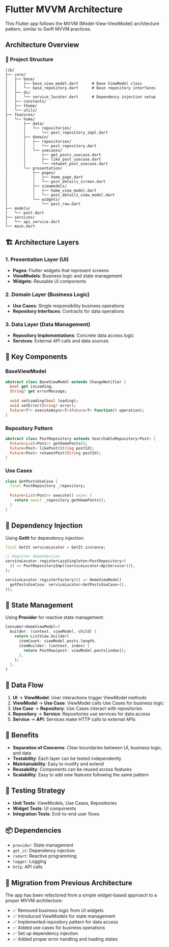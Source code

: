 # Flutter MVVM Architecture

This Flutter app follows the MVVM (Model-View-ViewModel) architecture pattern, similar to Swift MVVM practices.

## Architecture Overview

### 📁 Project Structure

```
lib/
├── core/
│   ├── base/
│   │   ├── base_view_model.dart      # Base ViewModel class
│   │   └── base_repository.dart      # Base repository interfaces
│   ├── di/
│   │   └── service_locator.dart      # Dependency injection setup
│   ├── constants/
│   ├── theme/
│   └── utils/
├── features/
│   └── home/
│       ├── data/
│       │   └── repositories/
│       │       └── post_repository_impl.dart
│       ├── domain/
│       │   ├── repositories/
│       │   │   └── post_repository.dart
│       │   └── usecases/
│       │       ├── get_posts_usecase.dart
│       │       ├── like_post_usecase.dart
│       │       └── retweet_post_usecase.dart
│       └── presentation/
│           ├── pages/
│           │   ├── home_page.dart
│           │   └── post_details_screen.dart
│           ├── viewmodels/
│           │   ├── home_view_model.dart
│           │   └── post_details_view_model.dart
│           └── widgets/
│               └── post_row.dart
├── models/
│   └── post.dart
├── services/
│   └── api_service.dart
└── main.dart
```

## 🏗️ Architecture Layers

### 1. **Presentation Layer** (UI)
- **Pages**: Flutter widgets that represent screens
- **ViewModels**: Business logic and state management
- **Widgets**: Reusable UI components

### 2. **Domain Layer** (Business Logic)
- **Use Cases**: Single responsibility business operations
- **Repository Interfaces**: Contracts for data operations

### 3. **Data Layer** (Data Management)
- **Repository Implementations**: Concrete data access logic
- **Services**: External API calls and data sources

## 🔧 Key Components

### BaseViewModel
```dart
abstract class BaseViewModel extends ChangeNotifier {
  bool get isLoading;
  String? get errorMessage;
  
  void setLoading(bool loading);
  void setError(String? error);
  Future<T?> executeAsync<T>(Future<T> Function() operation);
}
```

### Repository Pattern
```dart
abstract class PostRepository extends SearchableRepository<Post> {
  Future<List<Post>> getHomePosts();
  Future<Post> likePost(String postId);
  Future<Post> retweetPost(String postId);
}
```

### Use Cases
```dart
class GetPostsUseCase {
  final PostRepository _repository;
  
  Future<List<Post>> execute() async {
    return await _repository.getHomePosts();
  }
}
```

## 🚀 Dependency Injection

Using **GetIt** for dependency injection:

```dart
final GetIt serviceLocator = GetIt.instance;

// Register dependencies
serviceLocator.registerLazySingleton<PostRepository>(
  () => PostRepositoryImpl(serviceLocator<ApiService>()),
);

serviceLocator.registerFactory(() => HomeViewModel(
  getPostsUseCase: serviceLocator<GetPostsUseCase>(),
));
```

## 📱 State Management

Using **Provider** for reactive state management:

```dart
Consumer<HomeViewModel>(
  builder: (context, viewModel, child) {
    return ListView.builder(
      itemCount: viewModel.posts.length,
      itemBuilder: (context, index) {
        return PostRow(post: viewModel.posts[index]);
      },
    );
  },
)
```

## 🔄 Data Flow

1. **UI** → **ViewModel**: User interactions trigger ViewModel methods
2. **ViewModel** → **Use Case**: ViewModel calls Use Cases for business logic
3. **Use Case** → **Repository**: Use Cases interact with repositories
4. **Repository** → **Service**: Repositories use services for data access
5. **Service** → **API**: Services make HTTP calls to external APIs

## 🎯 Benefits

- **Separation of Concerns**: Clear boundaries between UI, business logic, and data
- **Testability**: Each layer can be tested independently
- **Maintainability**: Easy to modify and extend
- **Reusability**: Components can be reused across features
- **Scalability**: Easy to add new features following the same pattern

## 🧪 Testing Strategy

- **Unit Tests**: ViewModels, Use Cases, Repositories
- **Widget Tests**: UI components
- **Integration Tests**: End-to-end user flows

## 📦 Dependencies

- `provider`: State management
- `get_it`: Dependency injection
- `rxdart`: Reactive programming
- `logger`: Logging
- `http`: API calls

## 🔄 Migration from Previous Architecture

The app has been refactored from a simple widget-based approach to a proper MVVM architecture:

- ✅ Removed business logic from UI widgets
- ✅ Introduced ViewModels for state management
- ✅ Implemented repository pattern for data access
- ✅ Added use cases for business operations
- ✅ Set up dependency injection
- ✅ Added proper error handling and loading states
